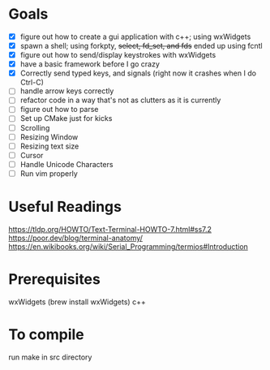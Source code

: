 # Goals
- [x] figure out how to create a gui application with c++; using wxWidgets
- [x] spawn a shell; using forkpty, ~~select, fd_set, and fds~~ ended up using fcntl
- [x] figure out how to send/display keystrokes with wxWidgets
- [x] have a basic framework before I go crazy
- [x] Correctly send typed keys, and signals (right now it crashes when I do Ctrl-C)
- [ ] handle arrow keys correctly
- [ ] refactor code in a way that's not as clutters as it is currently
- [ ] figure out how to parse
- [ ] Set up CMake just for kicks
- [ ] Scrolling 
- [ ] Resizing Window
- [ ] Resizing text size
- [ ] Cursor
- [ ] Handle Unicode Characters
- [ ] Run vim properly

# Useful Readings
https://tldp.org/HOWTO/Text-Terminal-HOWTO-7.html#ss7.2
https://poor.dev/blog/terminal-anatomy/
https://en.wikibooks.org/wiki/Serial_Programming/termios#Introduction

# Prerequisites 
wxWidgets (brew install wxWidgets)
c++

# To compile 
run make in src directory
